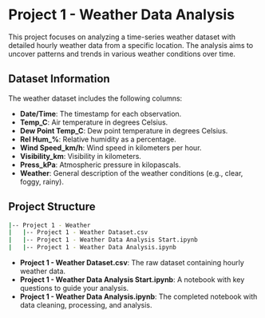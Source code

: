 # Project 1 - Weather Data Analysis

This project focuses on analyzing a time-series weather dataset with detailed hourly weather data from a specific location. The analysis aims to uncover patterns and trends in various weather conditions over time.

## Dataset Information

The weather dataset includes the following columns:
- **Date/Time**: The timestamp for each observation.
- **Temp_C**: Air temperature in degrees Celsius.
- **Dew Point Temp_C**: Dew point temperature in degrees Celsius.
- **Rel Hum_%**: Relative humidity as a percentage.
- **Wind Speed_km/h**: Wind speed in kilometers per hour.
- **Visibility_km**: Visibility in kilometers.
- **Press_kPa**: Atmospheric pressure in kilopascals.
- **Weather**: General description of the weather conditions (e.g., clear, foggy, rainy).

## Project Structure

```bash
|-- Project 1 - Weather
|   |-- Project 1 - Weather Dataset.csv
|   |-- Project 1 - Weather Data Analysis Start.ipynb
|   |-- Project 1 - Weather Data Analysis.ipynb
```

- **Project 1 - Weather Dataset.csv**: The raw dataset containing hourly weather data.
- **Project 1 - Weather Data Analysis Start.ipynb**: A notebook with key questions to guide your analysis.
- **Project 1 - Weather Data Analysis.ipynb**: The completed notebook with data cleaning, processing, and analysis.
